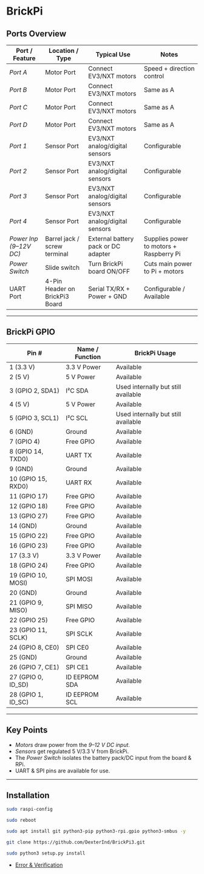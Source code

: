 # BrickPi

## Ports Overview

| Port / Feature | Location / Type | Typical Use | Notes |
|----------------|-----------------|-------------|--------|
| *Port A* | Motor Port | Connect EV3/NXT motors | Speed + direction control |
| *Port B* | Motor Port | Connect EV3/NXT motors | Same as A |
| *Port C* | Motor Port | Connect EV3/NXT motors | Same as A |
| *Port D* | Motor Port | Connect EV3/NXT motors | Same as A |
| *Port 1* | Sensor Port | EV3/NXT analog/digital sensors | Configurable |
| *Port 2* | Sensor Port | EV3/NXT analog/digital sensors | Configurable |
| *Port 3* | Sensor Port | EV3/NXT analog/digital sensors | Configurable |
| *Port 4* | Sensor Port | EV3/NXT analog/digital sensors | Configurable |
| *Power Inp (9–12V DC)* | Barrel jack / screw terminal | External battery pack or DC adapter | Supplies power to motors + Raspberry Pi |
| *Power Switch* | Slide switch | Turn BrickPi board ON/OFF | Cuts main power to Pi + motors |
| UART Port | 4-Pin Header on BrickPi3 Board | Serial TX/RX + Power + GND | Configurable / Available |
---

## BrickPi GPIO

| Pin # | Name / Function | BrickPi Usage |
|-------|-----------------|---------------|
| 1 (3.3 V) | 3.3 V Power | Available |
| 2 (5 V) | 5 V Power | Available |
| 3 (GPIO 2, SDA1) | I²C SDA | Used internally but still available |
| 4 (5 V) | 5 V Power | Available |
| 5 (GPIO 3, SCL1) | I²C SCL | Used internally but still available |
| 6 (GND) | Ground | Available |
| 7 (GPIO 4) | Free GPIO | Available |
| 8 (GPIO 14, TXD0) | UART TX | Available |
| 9 (GND) | Ground | Available |
| 10 (GPIO 15, RXD0) | UART RX | Available |
| 11 (GPIO 17) | Free GPIO | Available |
| 12 (GPIO 18) | Free GPIO | Available |
| 13 (GPIO 27) | Free GPIO | Available |
| 14 (GND) | Ground | Available |
| 15 (GPIO 22) | Free GPIO | Available |
| 16 (GPIO 23) | Free GPIO | Available |
| 17 (3.3 V) | 3.3 V Power | Available |
| 18 (GPIO 24) | Free GPIO | Available |
| 19 (GPIO 10, MOSI) | SPI MOSI | Available |
| 20 (GND) | Ground | Available |
| 21 (GPIO 9, MISO) | SPI MISO | Available |
| 22 (GPIO 25) | Free GPIO | Available |
| 23 (GPIO 11, SCLK) | SPI SCLK | Available |
| 24 (GPIO 8, CE0) | SPI CE0 | Available |
| 25 (GND) | Ground | Available |
| 26 (GPIO 7, CE1) | SPI CE1 | Available |
| 27 (GPIO 0, ID_SD) | ID EEPROM SDA | Available |
| 28 (GPIO 1, ID_SC) | ID EEPROM SCL | Available |

---

## Key Points  
- *Motors* draw power from the *9–12 V DC input*.  
- *Sensors* get regulated 5 V/3.3 V from BrickPi.  
- The *Power Switch* isolates the battery pack/DC input from the board & RPi.  
- UART & SPI pins are available for use.  

---

## Installation  
```bash
sudo raspi-config
```
```bash
sudo reboot
```
```bash
sudo apt install git python3-pip python3-rpi.gpio python3-smbus -y
```
```bash
git clone https://github.com/DexterInd/BrickPi3.git
```
```bash
sudo python3 setup.py install
```
- [Error & Verification](https://github.com/RISHABH12005/BrickPi/blob/main/error.sh)
